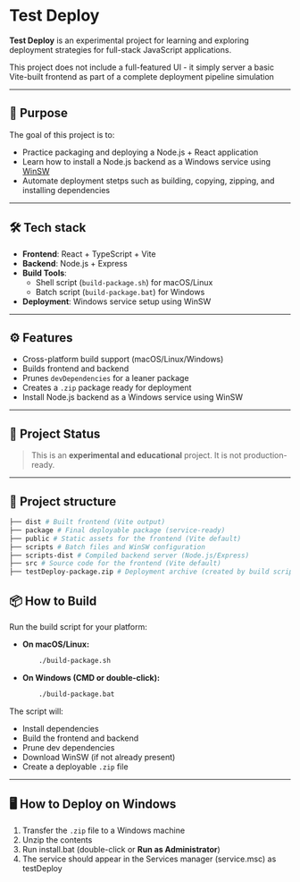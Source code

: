 # Test Deploy

**Test Deploy** is an experimental project for learning and exploring deployment strategies for full-stack JavaScript applications.

This project does not include a full-featured UI - it simply server a basic Vite-built frontend as part of a complete deployment pipeline simulation

---

## 🎯 Purpose

The goal of this project is to:

- Practice packaging and deploying a Node.js + React application
- Learn how to install a Node.js backend as a Windows service using [WinSW](https://github.com/winsw/winsw)
- Automate deployment stetps such as building, copying, zipping, and installing dependencies

---

## 🛠️ Tech stack
- **Frontend**: React + TypeScript + Vite
- **Backend**: Node.js + Express
- **Build Tools**: 
    - Shell script (`build-package.sh`) for macOS/Linux
    - Batch script (`build-package.bat`) for Windows
- **Deployment**: Windows service setup using WinSW

---

## ⚙️ Features

- Cross-platform build support (macOS/Linux/Windows)
- Builds frontend and backend
- Prunes `devDependencies` for a leaner package
- Creates a `.zip` package ready for deployment
- Install Node.js backend as a Windows service using WinSW

---

## 🚧 Project Status

> This is an **experimental and educational** project. It is not production-ready.

---

## 📂 Project structure
```bash
├── dist # Built frontend (Vite output)
├── package # Final deployable package (service-ready)
├── public # Static assets for the frontend (Vite default)
├── scripts # Batch files and WinSW configuration
├── scripts-dist # Compiled backend server (Node.js/Express)
├── src # Source code for the frontend (Vite default)
├── testDeploy-package.zip # Deployment archive (created by build script)
```

## 📦 How to Build

Run the build script for your platform:
- **On macOS/Linux:**
    ```bash
        ./build-package.sh
    ```
- **On Windows (CMD or double-click):**
    ```bash
        ./build-package.bat
    ```

The script will:
- Install dependencies
- Build the frontend and backend
- Prune dev dependencies
- Download WinSW (if not already present)
- Create a deployable `.zip` file

---

## 🖥️ How to Deploy on Windows

1. Transfer the `.zip` file to a Windows machine
2. Unzip the contents
3. Run install.bat (double-click or **Run as Administrator**)
4. The service should appear in the Services manager (service.msc) as testDeploy

